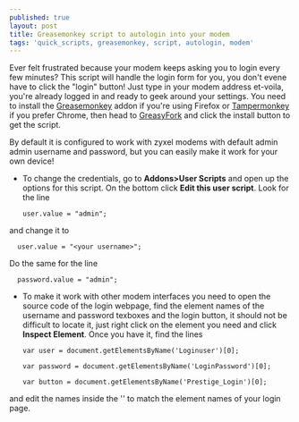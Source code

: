 ```yaml
---
published: true
layout: post
title: Greasemonkey script to autologin into your modem
tags: 'quick_scripts, greasemonkey, script, autologin, modem'
---
```


Ever felt frustrated because your modem keeps asking you to login every few minutes? This script will handle the login form for you, you don't evene have to click the "login" button! Just type in your modem address et-voila, you're already logged in and ready to geek around your settings. You need to install the [Greasemonkey](https://addons.mozilla.org/it/firefox/addon/greasemonkey/) addon if you're using Firefox or [Tampermonkey](https://chrome.google.com/webstore/detail/tampermonkey/dhdgffkkebhmkfjojejmpbldmpobfkfo) if you prefer Chrome, then head to [GreasyFork](https://greasyfork.org/en/scripts/20465-zyxel-modem-autologin) and click the install button to get the script.

By default it is configured to work with zyxel modems with default admin admin username and password, but you can easily make it work for your own device!

- To change the credentials, go to **Addons>User Scripts** and open up the options for this script. On the bottom click **Edit this user script**. Look for the line

	  user.value = "admin";
and change it to 

	  user.value = "<your username>";
Do the same for the line

	  password.value = "admin";
    
- To make it work with other modem interfaces you need to open the source code of the login webpage, find the element names of the username and password texboxes and the login button, it should not be difficult to locate it, just right click on the element you need and click **Inspect Element**.
Once you have it, find the lines 

	  var user = document.getElementsByName('Loginuser')[0];
    
      var password = document.getElementsByName('LoginPassword')[0];
    
      var button = document.getElementsByName('Prestige_Login')[0];

and edit the names inside the '' to match the element names of your login page.
